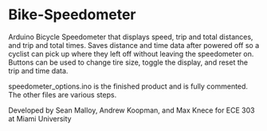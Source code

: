 # Bike-Speedometer
Arduino Bicycle Speedometer that displays speed, trip and total distances, and trip and total times. Saves distance and time data after powered off so a cyclist can pick up where they left off without leaving the speedometer on. Buttons can be used to change tire size, toggle the display, and reset the trip and time data.

speedometer_options.ino is the finished product and is fully commented. The other files are various steps.

Developed by Sean Malloy, Andrew Koopman, and Max Knece for ECE 303 at Miami University
